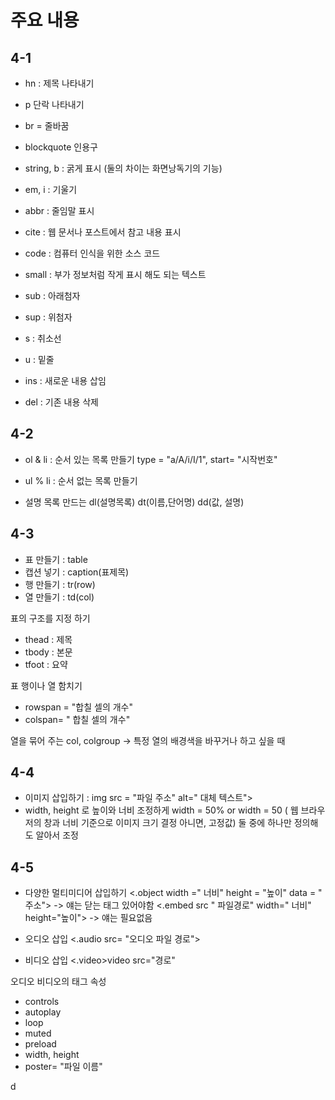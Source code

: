 # 주요 내용
<h2>4-1</h2>

- hn : 제목 나타내기
  
- p  단락 나타내기
- br = 줄바꿈
- blockquote 인용구
- string, b : 굵게 표시 (둘의 차이는 화면낭독기의 기능)
- em, i : 기울기

- abbr : 줄임말 표시
- cite : 웹 문서나 포스트에서 참고 내용 표시
- code : 컴퓨터 인식을 위한 소스 코드
- small : 부가 정보처럼 작게 표시 해도 되는 텍스트
- sub : 아래첨자
- sup : 위첨자
- s : 취소선

- u : 밑줄
- ins : 새로운 내용 삽임
- del : 기존 내용 삭제


<h2>4-2</h2>

- ol & li : 순서 있는 목록 만들기 type = "a/A/i/I/1", start= "시작번호"
- ul % li : 순서 없는 목록 만들기

- 설명 목록 만드는 dl(설명목록) dt(이름,단어명) dd(값, 설명)


<h2>4-3</h2>

- 표 만들기 : table
- 캡션 넣기 : caption(표제목)
- 행 만들기 : tr(row)
- 열 만들기 : td(col)

표의 구조를 지정 하기
- thead : 제목
- tbody : 본문
- tfoot : 요약

표 행이나 열 함치기

- rowspan = "합칠 셀의 개수"
- colspan= " 합칠 셀의 개수"

열을 묶어 주는 col, colgroup -> 특정 열의 배경색을 바꾸거나 하고 싶을 때

<h2>4-4</h2>

- 이미지 삽입하기 : img src = "파일 주소" alt=" 대체 텍스트">
- width, height 로 높이와 너비 조정하게 width = 50% or width = 50 ( 웹 브라우저의 창과 너비 기준으로 이미지 크기 결정 아니면, 고정값)
  둘 중에 하나만 정의해도 알아서 조정

<h2>4-5</h2>

- 다양한 멀티미디어 삽입하기
  <.object width =" 너비" height = "높이" data = " 주소"></object>    -> 얘는 닫는 태그 있어야함
  <.embed src " 파일경로" width=" 너비" height="높이">                 -> 얘는 필요없음

- 오디오 삽입
  <.audio src= "오디오 파일 경로"></audio>

- 비디오 삽입
  <.video>video src="경로" </video>
  
 오디오 비디오의 태그 속성
 - controls
 - autoplay
 - loop
 - muted
 - preload
 - width, height
 - poster= "파일 이름"

d
